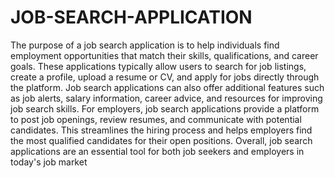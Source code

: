 # JOB-SEARCH-APPLICATION

The purpose of a job search application is to help individuals find employment opportunities that match their skills, qualifications, and career goals. These applications typically allow users to search for job listings, create a profile, upload a resume or CV, and apply for jobs directly through the platform.
Job search applications can also offer additional features such as job alerts, salary information, career advice, and resources for improving job search skills.
For employers, job search applications provide a platform to post job openings, review resumes, and communicate with potential candidates. This streamlines the hiring process and helps employers find the most qualified candidates for their open positions.
Overall, job search applications are an essential tool for both job seekers and employers in today's job market

